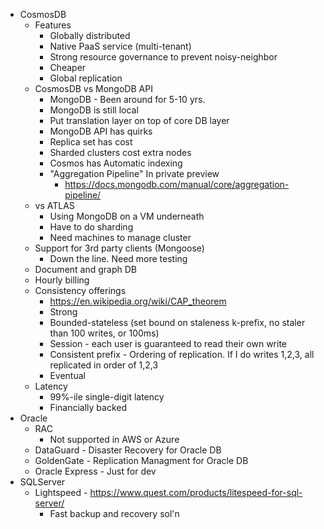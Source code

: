 * CosmosDB
    *  Features
        * Globally distributed
        * Native PaaS service (multi-tenant)
        * Strong resource governance to prevent noisy-neighbor
        * Cheaper
        * Global replication
    * CosmosDB vs MongoDB API
        *  MongoDB - Been around for 5-10 yrs. 
        * MongoDB is still local
		* Put translation layer on top of core DB layer
        * MongoDB API has quirks
        * Replica set has cost
        * Sharded clusters cost extra nodes
        * Cosmos has Automatic indexing
        * "Aggregation Pipeline" In private preview
            *  https://docs.mongodb.com/manual/core/aggregation-pipeline/
    * vs ATLAS
        * Using MongoDB on a VM underneath
        * Have to do sharding
        * Need machines to manage cluster
    * Support for 3rd party clients (Mongoose)
        * Down the line.  Need more testing
    * Document and graph DB
    * Hourly billing
	* Consistency offerings
        * https://en.wikipedia.org/wiki/CAP_theorem
		* Strong
		* Bounded-stateless (set bound on staleness k-prefix, no staler than 100 writes, or 100ms)
		* Session - each user is guaranteed to read their own write
		* Consistent prefix - Ordering of replication.  If I do writes 1,2,3, all replicated in order of 1,2,3 
		* Eventual
	* Latency
		* 99%-ile single-digit latency
		* Financially backed
* Oracle
    * RAC
        * Not supported in AWS or Azure
    * DataGuard - Disaster Recovery for Oracle DB
    * GoldenGate - Replication Managment for Oracle DB
    * Oracle Express - Just for dev
* SQLServer
    * Lightspeed - https://www.quest.com/products/litespeed-for-sql-server/
        * Fast backup and recovery sol'n
		
	
	

